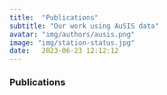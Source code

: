 ```yaml
---
title:  "Publications"
subtitle: "Our work using AuSIS data"
avatar: "img/authors/ausis.png"
image: "img/station-status.jpg"
date:   2023-06-23 12:12:12
---
```


### Publications
